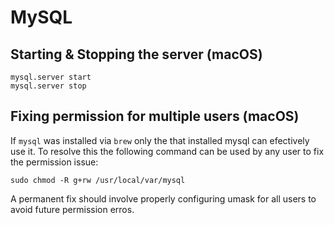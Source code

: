 # MySQL

## Starting & Stopping the server (macOS)

```
mysql.server start
mysql.server stop
```

## Fixing permission for multiple users (macOS)

If `mysql` was installed via `brew` only the that installed mysql can efectively use it. To resolve this the following command can be used by any user to fix the permission issue:

```
sudo chmod -R g+rw /usr/local/var/mysql
```

A permanent fix should involve properly configuring umask for all users to avoid future permission erros.
